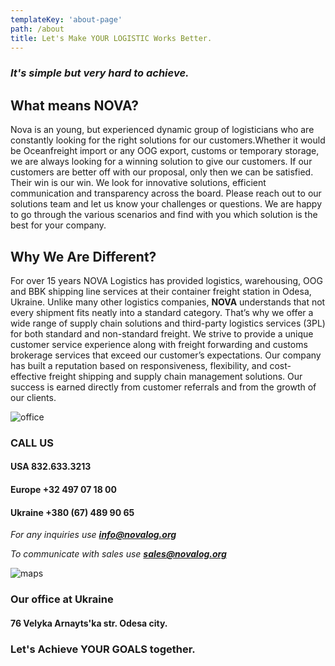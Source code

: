 ```yaml
---
templateKey: 'about-page'
path: /about
title: Let's Make YOUR LOGISTIC Works Better.
---
```

### _It's simple but very hard to achieve._
## What means NOVA?
Nova is an young, but experienced dynamic group of logisticians who are constantly looking for the right solutions for our customers. ​Whether it would be Oceanfreight import or any OOG export, customs or temporary storage, we are always looking for a winning solution to give our customers. If our customers are better off with our proposal, only then we can be satisfied. Their win is our win.
We look for innovative solutions, efficient communication and transparency across the board. Please reach out to our solutions team and let us know your challenges or questions. We are happy to go through the various scenarios and find with you which solution is the best for your company.
## Why We Are Different?
For over 15 years NOVA Logistics has provided logistics, warehousing, OOG and BBK shipping line services at their container freight station in Odesa, Ukraine.
Unlike many other logistics companies, **NOVA** understands that not every shipment fits neatly into a standard category.
That’s why we offer a wide range of supply chain solutions and third-party logistics services (3PL) for both standard and non-standard freight.
We strive to provide a unique customer service experience along with freight forwarding and customs brokerage services that exceed our customer’s expectations.
Our company has built a reputation based on responsiveness, flexibility, and cost-effective freight shipping and supply chain management solutions. Our success is earned directly from customer referrals and from the growth of our clients.
 
![office](/img/products-full-width.jpeg)
 
### CALL US 
#### USA     832.633.3213
#### Europe     +32 497 07 18 00
#### Ukraine     +380 (67) 489 90 65

_For any inquiries use **info@novalog.org**_

_To communicate with sales use **sales@novalog.org**_
 
![maps](/img/googlemap.jpeg)
 
### Our office at Ukraine 
#### 76 Velyka Arnayts'ka str. Odesa city. 


### Let's Achieve YOUR GOALS together.


